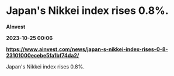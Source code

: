 # Japan's Nikkei index rises 0.8%.
**AInvest**

**2023-10-25 00:06**

**https://www.ainvest.com/news/japan-s-nikkei-index-rises-0-8-23101000ecebe5fa1bf74da2/**

Japan's Nikkei index rises 0.8%.